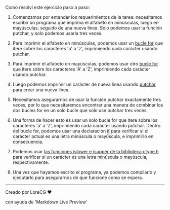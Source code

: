 Como resolví este ejercicio paso a paso:

1. Comenzamos por entender los requerimientos de la tarea: necesitamos escribir un programa que imprima el alfabeto en minúsculas, luego en mayúsculas, seguido de una nueva línea. Solo podemos usar la función putchar, y solo podemos usarla tres veces.

2. Para imprimir el alfabeto en minúsculas, podemos usar un [bucle for](https://www.tutorialspoint.com/cprogramming/c_for_loop.htm) que itere sobre los caracteres 'a' a 'z', imprimiendo cada carácter usando putchar.

3. Para imprimir el alfabeto en mayúsculas, podemos usar otro [bucle for](https://www.tutorialspoint.com/cprogramming/c_for_loop.htm) que itere sobre los caracteres 'A' a 'Z', imprimiendo cada carácter usando putchar.

4. Luego podemos imprimir un carácter de nueva línea usando [putchar](https://www.tutorialspoint.com/c_standard_library/c_function_putchar.htm) para crear una nueva línea.

5. Necesitamos asegurarnos de usar la función putchar exactamente tres veces, por lo que necesitaremos encontrar una manera de combinar los dos bucles for en un solo bucle que solo use putchar tres veces.

6. Una forma de hacer esto es usar un solo bucle for que itere sobre los caracteres 'a' a 'Z', imprimiendo cada carácter usando putchar. Dentro del bucle for, podemos usar una declaración [if](https://www.tutorialspoint.com/cprogramming/if_else_statement_in_c.htm) para verificar si el carácter actual es una letra minúscula o mayúscula, e imprimirlo en consecuencia.

7. Podemos usar [las funciones islower e isupper de la biblioteca ctype.h](https://cplusplus.com/reference/cctype/) para verificar si un carácter es una letra minúscula o mayúscula, respectivamente.

8. Una vez que hayamos escrito el programa, ya podemos compilarlo y ejecutarlo para asegurarnos de que funcione como se espera.


-----------------------
Creado por LoreCG ❤

con ayuda de 'Markdown Live Preview'
